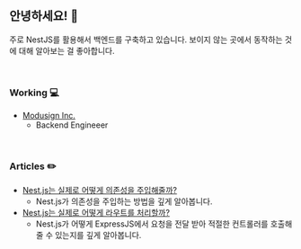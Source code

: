 ## 안녕하세요! 👋

주로 NestJS를 활용해서 백엔드를 구축하고 있습니다. 보이지 않는 곳에서 동작하는 것에 대해 알아보는 걸 좋아합니다.

<br />

### Working 💻

- [Modusign Inc.](https://modusign.co.kr/)
    - Backend Engineeer

<br />

### Articles ✏️

- [Nest.js는 실제로 어떻게 의존성을 주입해줄까?](https://velog.io/@coalery/nest-injection-how)
    - Nest.js가 의존성을 주입하는 방법을 깊게 알아봅니다.
- [Nest.js는 실제로 어떻게 라우트를 처리할까?](https://velog.io/@coalery/nest-route-how)
    - Nest.js가 어떻게 ExpressJS에서 요청을 전달 받아 적절한 컨트롤러를 호출해줄 수 있는지를 깊게 알아봅니다.
